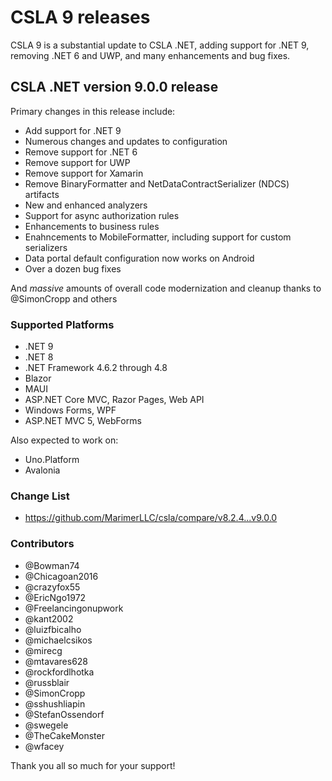 # CSLA 9 releases

CSLA 9 is a substantial update to CSLA .NET, adding support for .NET 9, removing .NET 6 and UWP, and many enhancements and bug fixes.

## CSLA .NET version 9.0.0 release

Primary changes in this release include:

* Add support for .NET 9
* Numerous changes and updates to configuration
* Remove support for .NET 6
* Remove support for UWP
* Remove support for Xamarin
* Remove BinaryFormatter and NetDataContractSerializer (NDCS) artifacts
* New and enhanced analyzers
* Support for async authorization rules
* Enhancements to business rules
* Enahncements to MobileFormatter, including support for custom serializers
* Data portal default configuration now works on Android
* Over a dozen bug fixes

And _massive_ amounts of overall code modernization and cleanup thanks to @SimonCropp and others

### Supported Platforms

* .NET 9
* .NET 8
* .NET Framework 4.6.2 through 4.8
* Blazor
* MAUI
* ASP.NET Core MVC, Razor Pages, Web API
* Windows Forms, WPF
* ASP.NET MVC 5, WebForms

Also expected to work on:

* Uno.Platform
* Avalonia

### Change List

* https://github.com/MarimerLLC/csla/compare/v8.2.4...v9.0.0

### Contributors

* @Bowman74
* @Chicagoan2016
* @crazyfox55
* @EricNgo1972
* @Freelancingonupwork
* @kant2002
* @luizfbicalho
* @michaelcsikos
* @mirecg
* @mtavares628
* @rockfordlhotka
* @russblair
* @SimonCropp
* @sshushliapin
* @StefanOssendorf
* @swegele
* @TheCakeMonster
* @wfacey

Thank you all so much for your support!

